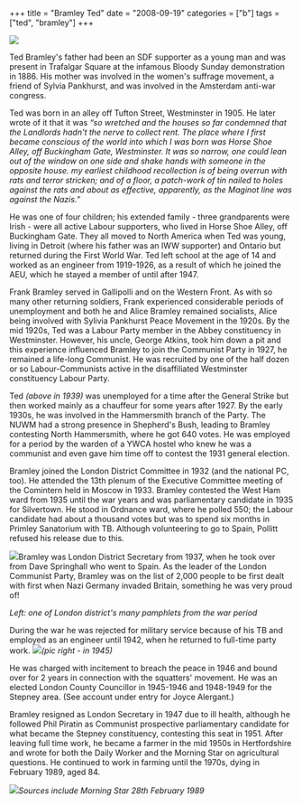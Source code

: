 +++
title = "Bramley Ted"
date = "2008-09-19"
categories = ["b"]
tags = ["ted", "bramley"]
+++

![](https://grahamstevenson.me.uk/wp-content/uploads/2008/09/bramley-ted-1939.jpg)

Ted Bramley's father had been an SDF supporter as a young man and was present in Trafalgar Square at the infamous Bloody Sunday demonstration in 1886. His mother was involved in the women's suffrage movement, a friend of Sylvia Pankhurst, and was involved in the Amsterdam anti-war congress.

Ted was born in an alley off Tufton Street, Westminster in 1905. He later wrote of it that it was _“so wretched and the houses so far condemned that the Landlords hadn't the nerve to collect rent. The place where I first became conscious of the world into which I was born was Horse Shoe Alley, off Buckingham Gate,_ _Westminster. It was so narrow, one could lean out of the window on one side and shake hands with someone in the opposite house. my earliest childhood recollection is of being overrun with rats and terror stricken; and of a floor, a patch-work of tin nailed to holes against the rats and about as effective, apparently, as the Maginot line was against the Nazis.”_

He was one of four children; his extended family - three grandparents were Irish - were all active Labour supporters, who lived in Horse Shoe Alley, off Buckingham Gate. They all moved to North America when Ted was young, living in Detroit (where his father was an IWW supporter) and Ontario but returned during the First World War. Ted left school at the age of 14 and worked as an engineer from 1919-1926, as a result of which he joined the AEU, which he stayed a member of until after 1947.

Frank Bramley served in Gallipolli and on the Western Front. As with so many other returning soldiers, Frank experienced considerable periods of unemployment and both he and Alice Bramley remained socialists, Alice being involved with Sylivia Pankhurst Peace Movement in the 1920s. By the mid 1920s, Ted was a Labour Party member in the Abbey constituency in Westminster. However, his uncle, George Atkins, took him down a pit and this experience influenced Bramley to join the Communist Party in 1927, he remained a life-long Communist. He was recruited by one of the half dozen or so Labour-Communists active in the disaffiliated Westminster constituency Labour Party.

Ted _(above in 1939)_ was unemployed for a time after the General Strike but then worked mainly as a chauffeur for some years after 1927. By the early 1930s, he was involved in the Hammersmith branch of the Party. The NUWM had a strong presence in Shepherd's Bush, leading to Bramley contesting North Hammersmith, where he got 640 votes. He was employed for a period by the warden of a YWCA hostel who knew he was a communist and even gave him time off to contest the 1931 general election.

Bramley joined the London District Committee in 1932 (and the national PC, too). He attended the 13th plenum of the Executive Committee meeting of the Comintern held in Moscow in 1933. Bramley contested the West Ham ward from 1935 until the war years and was parliamentary candidate in 1935 for Silvertown. He stood in Ordnance ward, where he polled 550; the Labour candidate had about a thousand votes but was to spend six months in Primley Sanatorium with TB. Although volunteering to go to Spain, Pollitt refused his release due to this.

![](https://grahamstevenson.me.uk/wp-content/uploads/2008/09/bramley-ted-pamph-bombers-over-london.jpg)Bramley was London District Secretary from 1937, when he took over from Dave Springhall who went to Spain. As the leader of the London Communist Party, Bramley was on the list of 2,000 people to be first dealt with first when Nazi Germany invaded Britain, something he was very proud of!

_Left: one of London district's many pamphlets from the war period_

During the war he was rejected for military service because of his TB and employed as an engineer until 1942, when he returned to full-time party work. ![](https://grahamstevenson.me.uk/wp-content/uploads/2008/09/bramley-ted-1945-1.jpg)_(pic right - in 1945)_

He was charged with incitement to breach the peace in 1946 and bound over for 2 years in connection with the squatters' movement. He was an elected London County Councillor in 1945-1946 and 1948-1949 for the Stepney area. (See account under entry for Joyce Alergant.)

Bramley resigned as London Secretary in 1947 due to ill health, although he followed Phil Piratin as Communist prospective parliamentary candidate for what became the Stepney constituency, contesting this seat in 1951. After leaving full time work, he became a farmer in the mid 1950s in Hertfordshire and wrote for both the Daily Worker and the Morning Star on agricultural questions. He continued to work in farming until the 1970s, dying in February 1989, aged 84.

_![](https://grahamstevenson.me.uk/wp-content/uploads/2008/09/bramley-speech-old-bailey.jpg)Sources include Morning Star 28th February 1989_
